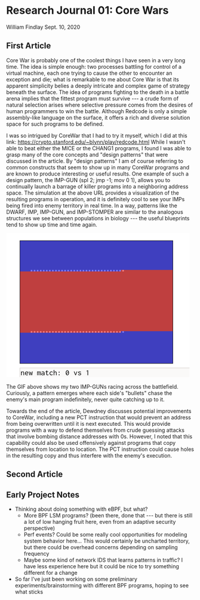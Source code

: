 # Research Journal 01: Core Wars

William Findlay
Sept. 10, 2020

<!--
# The Basic Idea

- processes battle each other for control of time-sharing virtual machine (running the Redcode instruction set -> custom assembly language written for CoreWar)
- each process is trying to win by killing the other
    - the win condition: force the opposing program to try to execute a non-executable "instruction" (i.e. a value in the data segment)
- processes take turns, each executing one instruction at a time

# Random Thoughts

- the PCT instruction is being proposed as a defensive technique, but I think it could also be used offensively against programs like Raidar (after reading the second article, it seems like others had the same idea! cool.)
- for example, PCT could be used to prevent such programs from properly creating their pickets, or from properly replicating themselves when they sense danger
- this is absolutely hilarious: "I abandoned this line of work after one production run in which a sterile mutant ate and killed the only fertile creature in the universe."
- interesting how many attacks and defenses have survived in one form or another from the early descriptions in the second article
    - also interesting to see how much more damage these attacks could do back when systems had basically no protection
    - for example Apple II had no private address spaces or user/kernelspace separation, so a worm could just wipe the entire DOS
-->

## First Article

Core War is probably one of the coolest things I have seen in a very long time.
The idea is simple enough: two processes battling for control of a virtual
machine, each one trying to cause the other to encounter an exception and die;
what is remarkable to me about Core War is that its apparent simplicity belies
a deeply intricate and complex game of strategy beneath the surface. The idea of
programs fighting to the death in a battle arena implies that the fittest
program must survive --- a crude form of natural selection arises where
selective pressure comes from the desires of human programmers to win the
battle. Although Redcode is only a simple assembly-like language on the surface,
it offers a rich and diverse solution space for such programs to be defined.

I was so intrigued by CoreWar that I had to try it myself, which I did at this
link: https://crypto.stanford.edu/~blynn/play/redcode.html While I wasn't able
to beat either the MICE or the CHANG1 programs, I found I was able to grasp many
of the core concepts and "design patterns" that were discussed in the article.
By "design patterns" I am of course referring to common constructs that seem to
show up in many CoreWar programs and are known to produce interesting or useful
results. One example of such a design pattern, the IMP-GUN (spl 2; jmp -1; mov
0 1), allows you to continually launch a barrage of killer programs into
a neighboring address space. The simulation at the above URL provides
a visualization of the resulting programs in operation, and it is definitely
cool to see your IMPs being fired into enemy territory in real time. In a way,
patterns like the DWARF, IMP, IMP-GUN, and IMP-STOMPER are similar to the
analogous structures we see between populations in biology --- the useful
blueprints tend to show up time and time again.

![My two IMP-GUNs racing across the address space.](./figs/imp-guns.gif "IMP-GUNs")

The GIF above shows my two IMP-GUNs racing across the battlefield. Curiously,
a pattern emerges where each side's "bullets" chase the enemy's main program
indefinitely, never quite catching up to it.

Towards the end of the article, Dewdney discusses potential improvements to CoreWar,
including a new PCT instruction that would prevent an address from being overwritten
until it is next executed. This would provide programs with a way to defend themselves
from crude guessing attacks that involve bombing distance addresses with 0s. However,
I noted that this capability could also be used offensively against programs that copy themselves
from location to location. The PCT instruction could cause holes in the resulting copy
and thus interfere with the enemy's execution.

## Second Article

## Early Project Notes

- Thinking about doing something with eBPF, but what?
    - More BPF LSM programs? (been there, done that --- but there is still a lot of low hanging fruit here, even from an adaptive security perspective)
    - Perf events? Could be some really cool opportunities for modeling system behavior here... This would certainly be uncharted  territory, but there could be overhead concerns depending on sampling frequency
    - Maybe some kind of network IDS that learns patterns in traffic? I have less experience here but it could be nice to try something different for a change
- So far I've just been working on some preliminary experiments/brainstorming with different BPF programs, hoping to see what sticks
